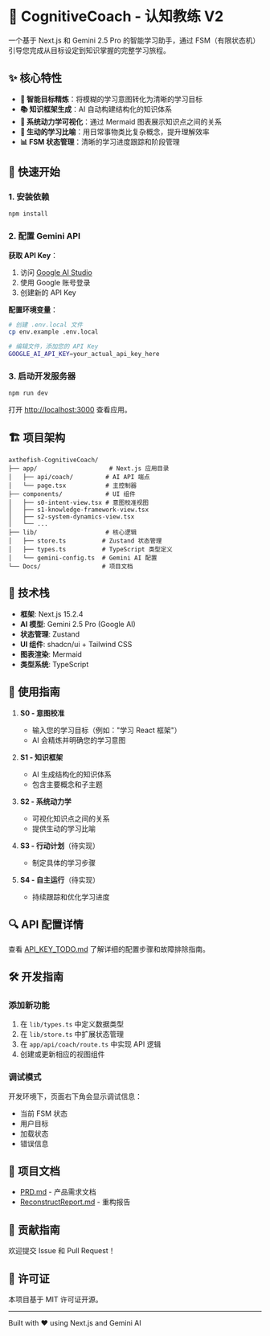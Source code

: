 # 🧠 CognitiveCoach - 认知教练 V2

一个基于 Next.js 和 Gemini 2.5 Pro 的智能学习助手，通过 FSM（有限状态机）引导您完成从目标设定到知识掌握的完整学习旅程。

## ✨ 核心特性

- **🎯 智能目标精炼**：将模糊的学习意图转化为清晰的学习目标
- **📚 知识框架生成**：AI 自动构建结构化的知识体系
- **🔄 系统动力学可视化**：通过 Mermaid 图表展示知识点之间的关系
- **🎨 生动的学习比喻**：用日常事物类比复杂概念，提升理解效率
- **📊 FSM 状态管理**：清晰的学习进度跟踪和阶段管理

## 🚀 快速开始

### 1. 安装依赖

```bash
npm install
```

### 2. 配置 Gemini API

**获取 API Key**：
1. 访问 [Google AI Studio](https://makersuite.google.com/app/apikey)
2. 使用 Google 账号登录
3. 创建新的 API Key

**配置环境变量**：
```bash
# 创建 .env.local 文件
cp env.example .env.local

# 编辑文件，添加您的 API Key
GOOGLE_AI_API_KEY=your_actual_api_key_here
```

### 3. 启动开发服务器

```bash
npm run dev
```

打开 [http://localhost:3000](http://localhost:3000) 查看应用。

## 🏗️ 项目架构

```
axthefish-CognitiveCoach/
├── app/                    # Next.js 应用目录
│   ├── api/coach/         # AI API 端点
│   └── page.tsx           # 主控制器
├── components/            # UI 组件
│   ├── s0-intent-view.tsx # 意图校准视图
│   ├── s1-knowledge-framework-view.tsx
│   ├── s2-system-dynamics-view.tsx
│   └── ...
├── lib/                   # 核心逻辑
│   ├── store.ts          # Zustand 状态管理
│   ├── types.ts          # TypeScript 类型定义
│   └── gemini-config.ts  # Gemini AI 配置
└── Docs/                 # 项目文档
```

## 🔧 技术栈

- **框架**: Next.js 15.2.4
- **AI 模型**: Gemini 2.5 Pro (Google AI)
- **状态管理**: Zustand
- **UI 组件**: shadcn/ui + Tailwind CSS
- **图表渲染**: Mermaid
- **类型系统**: TypeScript

## 📖 使用指南

1. **S0 - 意图校准**
   - 输入您的学习目标（例如："学习 React 框架"）
   - AI 会精炼并明确您的学习意图

2. **S1 - 知识框架**
   - AI 生成结构化的知识体系
   - 包含主要概念和子主题

3. **S2 - 系统动力学**
   - 可视化知识点之间的关系
   - 提供生动的学习比喻

4. **S3 - 行动计划**（待实现）
   - 制定具体的学习步骤

5. **S4 - 自主运行**（待实现）
   - 持续跟踪和优化学习进度

## 🔍 API 配置详情

查看 [API_KEY_TODO.md](./API_KEY_TODO.md) 了解详细的配置步骤和故障排除指南。

## 🛠️ 开发指南

### 添加新功能

1. 在 `lib/types.ts` 中定义数据类型
2. 在 `lib/store.ts` 中扩展状态管理
3. 在 `app/api/coach/route.ts` 中实现 API 逻辑
4. 创建或更新相应的视图组件

### 调试模式

开发环境下，页面右下角会显示调试信息：
- 当前 FSM 状态
- 用户目标
- 加载状态
- 错误信息

## 📝 项目文档

- [PRD.md](./Docs/PRD.md) - 产品需求文档
- [ReconstructReport.md](./Docs/ReconstructReport.md) - 重构报告

## 🤝 贡献指南

欢迎提交 Issue 和 Pull Request！

## 📄 许可证

本项目基于 MIT 许可证开源。

---

Built with ❤️ using Next.js and Gemini AI
